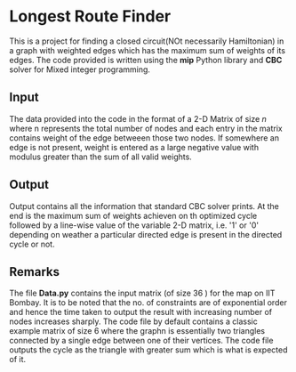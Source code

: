 # Longest Route Finder
This is a project for finding a closed circuit(NOt necessarily Hamiltonian) in a graph with weighted edges which has the maximum sum of weights of its edges. The code provided is written using the **mip** Python library and **CBC** solver for Mixed integer programming.
## Input
The data provided into the code in the format of a 2-D Matrix of size $n$ where n represents the total number of nodes and each entry in the matrix contains weight of the edge betweeen those two nodes. If somewhere an edge is not present, weight is entered as a large negative value with modulus greater than the sum of all valid weights. 
## Output
Output contains all the information that standard CBC solver prints. At the end is the maximum sum of weights achieven on th optimized cycle followed by a line-wise value of the variable 2-D matrix, i.e. '1' or '0' depending on weather a particular directed edge is present in the directed cycle or not.
## Remarks
The file **Data.py** contains the input matrix (of size 36 ) for the map on IIT Bombay. It is to be noted that the no. of constraints are of exponential order and hence the time taken to output the result with increasing number of nodes increases sharply. The code file by default contains a classic example matrix of size 6 where the graphn is essentially two triangles connected by a single edge between one of their vertices. The code file outputs the cycle as the triangle with greater sum which is what is expected of it.
